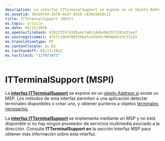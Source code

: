 ```yaml
---
description: La interfaz ITTerminalSupport se expone en un objeto Address si existe un MSP. Los métodos de esta interfaz permiten a una aplicación detectar terminales disponibles o crear uno, y obtener punteros a los objetos terminales necesarios.
ms.assetid: 39cb9734-3e70-4e37-9358-c638c6618c11
title: ITTerminalSupport (MSPI)
ms.topic: article
ms.date: 05/31/2018
ms.openlocfilehash: 63822f55742d5a4c7a0114abeb625f2393a51ae7
ms.sourcegitcommit: d75fc10b9f0825bbe5ce5045c90d4045e3c53243
ms.translationtype: MT
ms.contentlocale: es-ES
ms.lasthandoff: 09/13/2021
ms.locfileid: "127073473"
---
```

# <a name="itterminalsupport-mspi"></a>ITTerminalSupport (MSPI)

La [**interfaz ITTerminalSupport**](/windows/win32/api/tapi3if/nn-tapi3if-itterminalsupport) se expone en un [objeto Address si](address-object.md) existe un MSP. Los métodos de esta interfaz permiten a una aplicación detectar terminales disponibles o crear uno, y obtener punteros a objetos [terminales necesarios.](terminal-object.md)

La [**interfaz ITTerminalSupport**](/windows/win32/api/tapi3if/nn-tapi3if-itterminalsupport) se implementa mediante un MSP y no está disponible si no hay ningún proveedor de servicios multimedia asociado a la dirección. Consulte **ITTerminalSupport en** la sección Interfaz MSP para obtener más información sobre esta interfaz.

 

 
